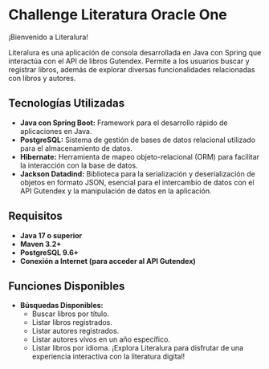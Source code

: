 # Challenge Literatura Oracle One

¡Bienvenido a Literalura!

Literalura es una aplicación de consola desarrollada en Java con Spring que interactúa con el API de libros Gutendex. Permite a los usuarios buscar y registrar libros, además de explorar diversas funcionalidades relacionadas con libros y autores.



## Tecnologías Utilizadas

- **Java con Spring Boot:** Framework para el desarrollo rápido de aplicaciones en Java.
- **PostgreSQL:** Sistema de gestión de bases de datos relacional utilizado para el almacenamiento de datos.
- **Hibernate:** Herramienta de mapeo objeto-relacional (ORM) para facilitar la interacción con la base de datos.
- **Jackson Datadind:** Biblioteca para la serialización y deserialización de objetos en formato JSON, esencial para el intercambio de datos con el API Gutendex y la manipulación de datos en la aplicación.

## Requisitos

- **Java 17 o superior**
- **Maven 3.2+**
- **PostgreSQL 9.6+**
- **Conexión a Internet (para acceder al API Gutendex)**

## Funciones Disponibles

- **Búsquedas Disponibles:**
  - Buscar libros por título.
  - Listar libros registrados.
  - Listar autores registrados.
  - Listar autores vivos en un año específico.
  - Listar libros por idioma.
¡Explora Literalura para disfrutar de una experiencia interactiva con la literatura digital!
